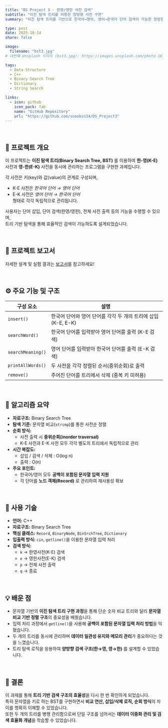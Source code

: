```yaml
---
title: "DS Project 3 - 한영/영한 사전 검색"
subtitle: "이진 탐색 트리를 이용한 양방향 사전 구현"
summary: "이진 탐색 트리를 기반으로 한국어→영어, 영어→한국어 단어 검색이 가능한 양방향 사전을 구현했습니다."

type: post
date: 2025-10-14
share: false

image:
  filename: "bst3.jpg"
# 네번째 Unsplash 이미지 (bst3.jpg): https://images.unsplash.com/photo-1675044794037-9262cedb6d5d?ixlib=rb-4.1.0&ixid=M3wxMjA3fDB8MHxwaG90by1wYWdlfHx8fGVufDB8fHx8fA%3D%3D&auto=format&fit=crop&q=80&w=1332

tags:
  - Data Structure
  - C++
  - Binary Search Tree
  - Dictionary
  - String Search

links:
  - icon: github
    icon_pack: fab
    name: "GitHub Repository"
    url: "https://github.com/sooobin34/DS_Project3"
---
```


<br>

## 🎯 프로젝트 개요
이 프로젝트는 **이진 탐색 트리(Binary Search Tree, BST)** 를 이용하여 **한-영(K-E)** 사전과 **영-한(E-K)** 사전을 동시에 관리하는 프로그램을 구현한 과제입니다.  

각 사전은 키(key)와 값(value)의 관계로 구성되며,  
- K-E 사전은 *한국어 단어 → 영어 단어*  
- E-K 사전은 *영어 단어 → 한국어 단어*  
형태로 각각 독립적으로 관리됩니다.  

사용자는 단어 삽입, 단어 검색(한영/영한), 전체 사전 출력 등의 기능을 수행할 수 있으며,  
트리 기반 탐색을 통해 효율적인 검색이 가능하도록 설계되었습니다.

<br>

## 📄 프로젝트 보고서  
자세한 설계 및 실험 결과는 [보고서](/files/ds_project123_report.pdf)를 참고하세요!

<br>

## ⚙️ 주요 기능 및 구조
| 구성 요소 | 설명 |
|------------|-------|
| `insert()` | 한국어 단어와 영어 단어를 각각 두 개의 트리에 삽입 (K-E, E-K) |
| `searchWord()` | 한국어 단어를 입력받아 영어 단어를 출력 (K-E 검색) |
| `searchMeaning()` | 영어 단어를 입력받아 한국어 단어를 출력 (E-K 검색) |
| `printAllWords()` | 두 사전을 각각 정렬된 순서(중위순회)로 출력 |
| `remove()` | 주어진 단어를 트리에서 삭제 (중복 키 미허용) |

<br>

## 🧠 알고리즘 요약
- **자료구조:** Binary Search Tree  
- **탐색 기준:** 문자열 비교(`strcmp`)를 통한 사전순 정렬  
- **순회 방식:**  
  - 사전 출력 시 **중위순회(inorder traversal)**  
  - K-E 사전과 E-K 사전 모두 각각 별도의 트리에서 독립적으로 관리  
- **시간 복잡도:**  
  - 삽입 / 검색 / 삭제 : O(log n)  
  - 출력 : O(n)  
- **주요 포인트:**  
  - 한국어/영어 모두 **공백이 포함된 문자열 입력 지원**  
  - 각 단어를 **노드 객체(Record)** 로 관리하여 재사용성 확보  

<br>

## 🧩 사용 기술
- **언어:** C++  
- **자료구조:** Binary Search Tree  
- **핵심 클래스:** `Record`, `BinaryNode`, `BinSrchTree`, `Dictionary`  
- **입출력 방식:** `cin`, `getline()`을 이용한 문자열 입력 처리  
- **검색 방식:**  
  - `k` → 한영사전(K-E) 검색  
  - `e` → 영한사전(E-K) 검색  
  - `p` → 전체 사전 출력  
  - `q` → 종료  

<br>

## 💡 배운 점
- 문자열 기반의 **이진 탐색 트리 구현 과정**을 통해 단순 숫자 비교 트리와 달리 **문자열 비교 기반 정렬 구조**의 중요성을 배웠습니다.  
- 입력 처리 과정에서 `getline()`을 사용해 **공백이 포함된 문자열 입력 처리 방법**을 익혔습니다.  
- 두 개의 트리를 동시에 관리하며 **데이터 일관성 유지와 메모리 관리**가 중요하다는 것을 느꼈습니다.
- 트리 탐색 로직을 응용하여 **양방향 검색 구조(한→영, 영→한)** 를 설계할 수 있었습니다.  

<br>

## 📘 결론
이 과제를 통해 **트리 기반 검색 구조의 효율성**을 다시 한 번 확인하게 되었습니다.  
특히 문자열을 키로 하는 BST를 구현하면서 **비교 연산, 삽입/삭제 로직, 순회 방식**의 차이를 명확히 이해할 수 있었습니다.  
또한 두 개의 트리를 병행 관리함으로써 단일 구조를 넘어서는 **데이터 이중화 관리 및 검색 효율화 개념**을 학습할 수 있었습니다.

<dr>